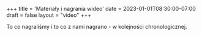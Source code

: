 +++
title = 'Materiały i nagrania wideo'
date = 2023-01-01T08:30:00-07:00
draft = false
layout = "video"
+++

To co nagraliśmy i to co z nami nagrano - w kolejności chronologicznej. 